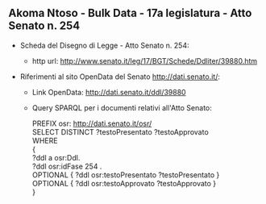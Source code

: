 ## Akoma Ntoso - Bulk Data - 17a legislatura - Atto Senato n. 254 ##

* Scheda del Disegno di Legge - Atto Senato n. 254:
	* http url: http://www.senato.it/leg/17/BGT/Schede/Ddliter/39880.htm

* Riferimenti al sito OpenData del Senato http://dati.senato.it/:
	* Link OpenData: http://dati.senato.it/ddl/39880
	* Query SPARQL per i documenti relativi all'Atto Senato:

        PREFIX osr: <http://dati.senato.it/osr/>  
		SELECT DISTINCT ?testoPresentato ?testoApprovato  
		WHERE  
		{  
		    ?ddl a osr:Ddl.  
		    ?ddl osr:idFase 254 .  
		    OPTIONAL { ?ddl osr:testoPresentato ?testoPresentato }  
		    OPTIONAL { ?ddl osr:testoApprovato ?testoApprovato }  
		}
		